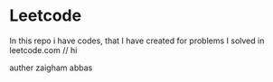 # Leetcode
In this repo i have codes, that I have created for problems I solved in leetcode.com
// hi

auther zaigham abbas
